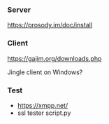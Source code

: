 ### Server

https://prosody.im/doc/install

### Client

https://gajim.org/downloads.php

Jingle client on Windows?

### Test

- https://xmpp.net/
- ssl tester script.py
